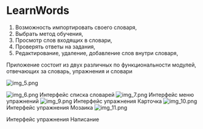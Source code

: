 # LearnWords

1.	Возможность импортировать своего словаря,
2.	Выбрать метод обучения,
3.	Просмотр слов входящих в словари,
4.	Проверять ответы на задания,
5.	Редактирование, удаление, добавление слов внутри словаря,

Приложение состоит из двух различных по функциональности модулей, отвечающих за словарь, упражнения и словари

![img_5.png](img_5.png)

![img_6.png](img_6.png)
Интерфейс списка словарей
![img_7.png](img_7.png)
Интерфейс меню упражнений
![img_9.png](img_9.png)
Интерфейс упражнения Карточка
![img_10.png](img_10.png)
Интерфейс упражнения Мозаика
![img_11.png](img_11.png)

Интерфейс упражнения Написание 

